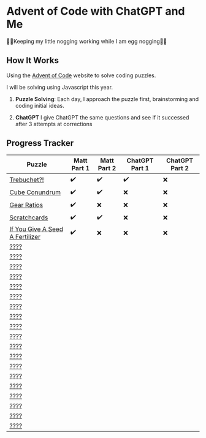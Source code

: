# Advent of Code with ChatGPT and Me

🎄🦌Keeping my little nogging working while I am egg nogging🦌🎄

## How It Works

Using the [Advent of Code](https://adventofcode.com/2023/about) website to solve coding puzzles.

I will be solving using Javascript this year.

1. **Puzzle Solving**: Each day, I approach the puzzle first, brainstorming and coding initial ideas.

2. **ChatGPT** I give ChatGPT the same questions and see if it successed after 3 attempts at corrections 

## Progress Tracker

| Puzzle      | Matt  Part 1 | Matt Part 2 | ChatGPT Part 1 | ChatGPT Part 2 |
|-------------|--------------|-------------|----------------|----------------|
| [Trebuchet?!](https://adventofcode.com/2023/day/1) | ✔️            | ✔️           | ✔️              | ❌              |
| [Cube Conundrum](https://adventofcode.com/2023/day/2)            |✔️              | ✔️            | ❌               | ❌               |
|  [Gear Ratios](https://adventofcode.com/2023/day/3)           |   ✔️           |  ❌           |   ❌             |    ❌            |
|  [Scratchcards ](https://adventofcode.com/2023/day/4)           |   ✔️           |  ✔️           |   ❌             |    ❌            |
|  [If You Give A Seed A Fertilizer ](https://adventofcode.com/2023/day/5)           |   ✔️           |  ❌           |   ❌             |    ❌            |
|  [????](https://adventofcode.com/2023/day/6)            |              |             |                |                |
|  [????](https://adventofcode.com/2023/day/7)            |              |             |                |                |
|  [????](https://adventofcode.com/2023/day/8)            |              |             |                |                |
|  [????](https://adventofcode.com/2023/day/9)            |              |             |                |                |
|  [????](https://adventofcode.com/2023/day/10)           |              |             |                |                |
|  [????](https://adventofcode.com/2023/day/11)           |              |             |                |                |
|  [????](https://adventofcode.com/2023/day/12)           |              |             |                |                |
|  [????](https://adventofcode.com/2023/day/13)           |              |             |                |                |
|  [????](https://adventofcode.com/2023/day/14)           |              |             |                |                |
|  [????](https://adventofcode.com/2023/day/15)           |              |             |                |                |
|  [????](https://adventofcode.com/2023/day/16)           |              |             |                |                |
|  [????](https://adventofcode.com/2023/day/17)           |              |             |                |                |
|  [????](https://adventofcode.com/2023/day/18)           |              |             |                |                |
|  [????](https://adventofcode.com/2023/day/19)           |              |             |                |                |
|  [????](https://adventofcode.com/2023/day/20)           |              |             |                |                |
|  [????](https://adventofcode.com/2023/day/21)           |              |             |                |                |
|  [????](https://adventofcode.com/2023/day/22)           |              |             |                |                |
|  [????](https://adventofcode.com/2023/day/23)           |              |             |                |                |
|  [????](https://adventofcode.com/2023/day/24)           |              |             |                |                |